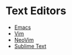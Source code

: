 # Text Editors 

- [Emacs](emacs/emacs.md)
- [Vim](vim/vim.md)
- [NeoVim](vim/nvim.md)
- [Sublime Text](sublime-text.md)
